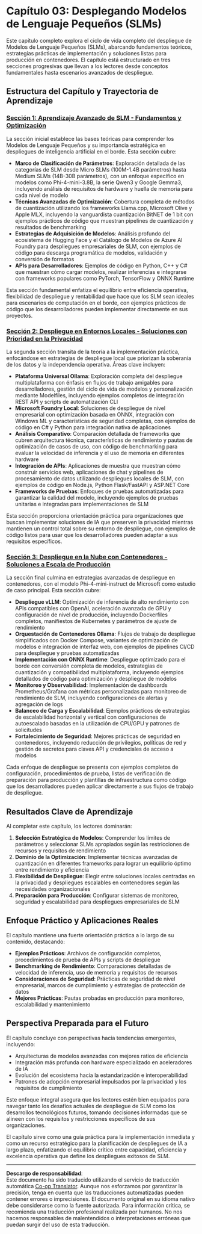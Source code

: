 <!--
CO_OP_TRANSLATOR_METADATA:
{
  "original_hash": "6cf75ae5b01949656a3ad41425c7ffe4",
  "translation_date": "2025-09-17T13:44:00+00:00",
  "source_file": "Module03/README.md",
  "language_code": "es"
}
-->
# Capítulo 03: Desplegando Modelos de Lenguaje Pequeños (SLMs)

Este capítulo completo explora el ciclo de vida completo del despliegue de Modelos de Lenguaje Pequeños (SLMs), abarcando fundamentos teóricos, estrategias prácticas de implementación y soluciones listas para producción en contenedores. El capítulo está estructurado en tres secciones progresivas que llevan a los lectores desde conceptos fundamentales hasta escenarios avanzados de despliegue.

## Estructura del Capítulo y Trayectoria de Aprendizaje

### **[Sección 1: Aprendizaje Avanzado de SLM - Fundamentos y Optimización](./01.SLMAdvancedLearning.md)**
La sección inicial establece las bases teóricas para comprender los Modelos de Lenguaje Pequeños y su importancia estratégica en despliegues de inteligencia artificial en el borde. Esta sección cubre:

- **Marco de Clasificación de Parámetros**: Exploración detallada de las categorías de SLM desde Micro SLMs (100M-1.4B parámetros) hasta Medium SLMs (14B-30B parámetros), con un enfoque específico en modelos como Phi-4-mini-3.8B, la serie Qwen3 y Google Gemma3, incluyendo análisis de requisitos de hardware y huella de memoria para cada nivel de modelo
- **Técnicas Avanzadas de Optimización**: Cobertura completa de métodos de cuantización utilizando los frameworks Llama.cpp, Microsoft Olive y Apple MLX, incluyendo la vanguardista cuantización BitNET de 1 bit con ejemplos prácticos de código que muestran pipelines de cuantización y resultados de benchmarking
- **Estrategias de Adquisición de Modelos**: Análisis profundo del ecosistema de Hugging Face y el Catálogo de Modelos de Azure AI Foundry para despliegues empresariales de SLM, con ejemplos de código para descarga programática de modelos, validación y conversión de formatos
- **APIs para Desarrolladores**: Ejemplos de código en Python, C++ y C# que muestran cómo cargar modelos, realizar inferencias e integrarse con frameworks populares como PyTorch, TensorFlow y ONNX Runtime

Esta sección fundamental enfatiza el equilibrio entre eficiencia operativa, flexibilidad de despliegue y rentabilidad que hace que los SLM sean ideales para escenarios de computación en el borde, con ejemplos prácticos de código que los desarrolladores pueden implementar directamente en sus proyectos.

### **[Sección 2: Despliegue en Entornos Locales - Soluciones con Prioridad en la Privacidad](./02.DeployingSLMinLocalEnv.md)**
La segunda sección transita de la teoría a la implementación práctica, enfocándose en estrategias de despliegue local que priorizan la soberanía de los datos y la independencia operativa. Áreas clave incluyen:

- **Plataforma Universal Ollama**: Exploración completa del despliegue multiplataforma con énfasis en flujos de trabajo amigables para desarrolladores, gestión del ciclo de vida de modelos y personalización mediante Modelfiles, incluyendo ejemplos completos de integración REST API y scripts de automatización CLI
- **Microsoft Foundry Local**: Soluciones de despliegue de nivel empresarial con optimización basada en ONNX, integración con Windows ML y características de seguridad completas, con ejemplos de código en C# y Python para integración nativa de aplicaciones
- **Análisis Comparativo**: Comparación detallada de frameworks que cubren arquitectura técnica, características de rendimiento y pautas de optimización de casos de uso, con código de benchmarking para evaluar la velocidad de inferencia y el uso de memoria en diferentes hardware
- **Integración de APIs**: Aplicaciones de muestra que muestran cómo construir servicios web, aplicaciones de chat y pipelines de procesamiento de datos utilizando despliegues locales de SLM, con ejemplos de código en Node.js, Python Flask/FastAPI y ASP.NET Core
- **Frameworks de Pruebas**: Enfoques de pruebas automatizadas para garantizar la calidad del modelo, incluyendo ejemplos de pruebas unitarias e integradas para implementaciones de SLM

Esta sección proporciona orientación práctica para organizaciones que buscan implementar soluciones de IA que preserven la privacidad mientras mantienen un control total sobre su entorno de despliegue, con ejemplos de código listos para usar que los desarrolladores pueden adaptar a sus requisitos específicos.

### **[Sección 3: Despliegue en la Nube con Contenedores - Soluciones a Escala de Producción](./03.DeployingSLMinCloud.md)**
La sección final culmina en estrategias avanzadas de despliegue en contenedores, con el modelo Phi-4-mini-instruct de Microsoft como estudio de caso principal. Esta sección cubre:

- **Despliegue vLLM**: Optimización de inferencia de alto rendimiento con APIs compatibles con OpenAI, aceleración avanzada de GPU y configuración de nivel de producción, incluyendo Dockerfiles completos, manifiestos de Kubernetes y parámetros de ajuste de rendimiento
- **Orquestación de Contenedores Ollama**: Flujos de trabajo de despliegue simplificados con Docker Compose, variantes de optimización de modelos e integración de interfaz web, con ejemplos de pipelines CI/CD para despliegue y pruebas automatizadas
- **Implementación con ONNX Runtime**: Despliegue optimizado para el borde con conversión completa de modelos, estrategias de cuantización y compatibilidad multiplataforma, incluyendo ejemplos detallados de código para optimización y despliegue de modelos
- **Monitoreo y Observabilidad**: Implementación de dashboards Prometheus/Grafana con métricas personalizadas para monitoreo de rendimiento de SLM, incluyendo configuraciones de alertas y agregación de logs
- **Balanceo de Carga y Escalabilidad**: Ejemplos prácticos de estrategias de escalabilidad horizontal y vertical con configuraciones de autoescalado basadas en la utilización de CPU/GPU y patrones de solicitudes
- **Fortalecimiento de Seguridad**: Mejores prácticas de seguridad en contenedores, incluyendo reducción de privilegios, políticas de red y gestión de secretos para claves API y credenciales de acceso a modelos

Cada enfoque de despliegue se presenta con ejemplos completos de configuración, procedimientos de prueba, listas de verificación de preparación para producción y plantillas de infraestructura como código que los desarrolladores pueden aplicar directamente a sus flujos de trabajo de despliegue.

## Resultados Clave de Aprendizaje

Al completar este capítulo, los lectores dominarán:

1. **Selección Estratégica de Modelos**: Comprender los límites de parámetros y seleccionar SLMs apropiados según las restricciones de recursos y requisitos de rendimiento
2. **Dominio de la Optimización**: Implementar técnicas avanzadas de cuantización en diferentes frameworks para lograr un equilibrio óptimo entre rendimiento y eficiencia
3. **Flexibilidad de Despliegue**: Elegir entre soluciones locales centradas en la privacidad y despliegues escalables en contenedores según las necesidades organizacionales
4. **Preparación para Producción**: Configurar sistemas de monitoreo, seguridad y escalabilidad para despliegues empresariales de SLM

## Enfoque Práctico y Aplicaciones Reales

El capítulo mantiene una fuerte orientación práctica a lo largo de su contenido, destacando:

- **Ejemplos Prácticos**: Archivos de configuración completos, procedimientos de prueba de APIs y scripts de despliegue
- **Benchmarking de Rendimiento**: Comparaciones detalladas de velocidad de inferencia, uso de memoria y requisitos de recursos
- **Consideraciones de Seguridad**: Prácticas de seguridad de nivel empresarial, marcos de cumplimiento y estrategias de protección de datos
- **Mejores Prácticas**: Pautas probadas en producción para monitoreo, escalabilidad y mantenimiento

## Perspectiva Preparada para el Futuro

El capítulo concluye con perspectivas hacia tendencias emergentes, incluyendo:

- Arquitecturas de modelos avanzadas con mejores ratios de eficiencia
- Integración más profunda con hardware especializado en aceleradores de IA
- Evolución del ecosistema hacia la estandarización e interoperabilidad
- Patrones de adopción empresarial impulsados por la privacidad y los requisitos de cumplimiento

Este enfoque integral asegura que los lectores estén bien equipados para navegar tanto los desafíos actuales de despliegue de SLM como los desarrollos tecnológicos futuros, tomando decisiones informadas que se alineen con los requisitos y restricciones específicos de sus organizaciones.

El capítulo sirve como una guía práctica para la implementación inmediata y como un recurso estratégico para la planificación de despliegues de IA a largo plazo, enfatizando el equilibrio crítico entre capacidad, eficiencia y excelencia operativa que define los despliegues exitosos de SLM.

---

**Descargo de responsabilidad**:  
Este documento ha sido traducido utilizando el servicio de traducción automática [Co-op Translator](https://github.com/Azure/co-op-translator). Aunque nos esforzamos por garantizar la precisión, tenga en cuenta que las traducciones automatizadas pueden contener errores o imprecisiones. El documento original en su idioma nativo debe considerarse como la fuente autorizada. Para información crítica, se recomienda una traducción profesional realizada por humanos. No nos hacemos responsables de malentendidos o interpretaciones erróneas que puedan surgir del uso de esta traducción.